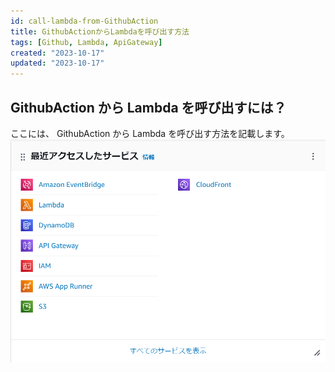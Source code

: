 ```yaml
---
id: call-lambda-from-GithubAction
title: GithubActionからLambdaを呼び出す方法
tags: [Github, Lambda, ApiGateway]
created: "2023-10-17"
updated: "2023-10-17"
---
```


## GithubAction から Lambda を呼び出すには？

ここには、 GithubAction から Lambda を呼び出す方法を記載します。
![call-lambda-from-GithubAction](../images/call-lambda-from-GithubAction.png)
